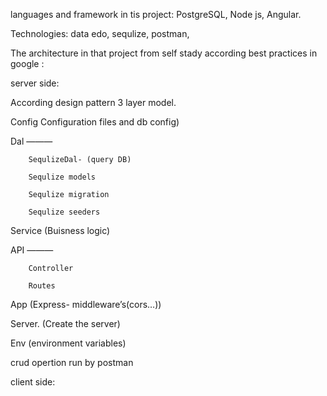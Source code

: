 languages and framework in tis project:
PostgreSQL, Node js, Angular.



Technologies: data edo, sequlize, postman,

The architecture in that project from self stady according best practices in google :

server side:


According design pattern 3 layer model. 


Config  Configuration files and db config)


Dal ———

        SequlizeDal- (query DB)

        Sequlize models

        Sequlize migration

        Sequlize seeders

Service  (Buisness logic)

API ———

        Controller

        Routes

App          (Express- middleware’s(cors…))

Server.      (Create the server)

Env (environment variables)


crud opertion run by postman

client side:
